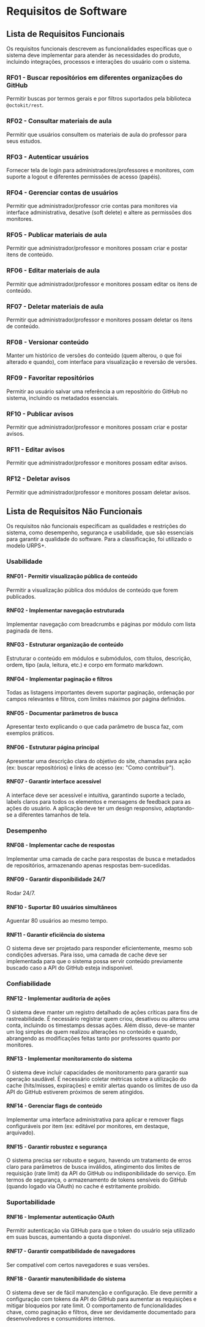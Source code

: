 # Requisitos de Software

## Lista de Requisitos Funcionais

Os requisitos funcionais descrevem as funcionalidades específicas que o sistema deve implementar para atender às necessidades do produto, incluindo integrações, processos e interações do usuário com o sistema.

### RF01 - Buscar repositórios em diferentes organizações do GitHub
Permitir buscas por termos gerais e por filtros suportados pela biblioteca `@octokit/rest`.

### RF02 - Consultar materiais de aula
Permitir que usuários consultem os materiais de aula do professor para seus estudos.

### RF03 - Autenticar usuários
Fornecer tela de login para administradores/professores e monitores, com suporte a logout e diferentes permissões de acesso (papéis).

### RF04 - Gerenciar contas de usuários
Permitir que administrador/professor crie contas para monitores via interface administrativa, desative (soft delete) e altere as permissões dos monitores.

### RF05 - Publicar materiais de aula
Permitir que administrador/professor e monitores possam criar e postar itens de conteúdo.

### RF06 - Editar materiais de aula
Permitir que administrador/professor e monitores possam editar os itens de conteúdo.

### RF07 - Deletar materiais de aula
Permitir que administrador/professor e monitores possam deletar os itens de conteúdo.

### RF08 - Versionar conteúdo
Manter um histórico de versões do conteúdo (quem alterou, o que foi alterado e quando), com interface para visualização e reversão de versões.

### RF09 - Favoritar repositórios
Permitir ao usuário salvar uma referência a um repositório do GitHub no sistema, incluindo os metadados essenciais.

### RF10 - Publicar avisos
Permitir que administrador/professor e monitores possam criar e postar avisos.

### RF11 - Editar avisos
Permitir que administrador/professor e monitores possam editar avisos.

### RF12 - Deletar avisos
Permitir que administrador/professor e monitores possam deletar avisos.


## Lista de Requisitos Não Funcionais

Os requisitos não funcionais especificam as qualidades e restrições do sistema, como desempenho, segurança e usabilidade, que são essenciais para garantir a qualidade do software. Para a classificação, foi utilizado o modelo URPS+.

### Usabilidade

#### RNF01 - Permitir visualização pública de conteúdo
Permitir a visualização pública dos módulos de conteúdo que forem publicados.

#### RNF02 - Implementar navegação estruturada
Implementar navegação com breadcrumbs e páginas por módulo com lista paginada de itens.

#### RNF03 - Estruturar organização de conteúdo
Estruturar o conteúdo em módulos e submódulos, com títulos, descrição, ordem, tipo (aula, leitura, etc.) e corpo em formato markdown.

#### RNF04 - Implementar paginação e filtros
Todas as listagens importantes devem suportar paginação, ordenação por campos relevantes e filtros, com limites máximos por página definidos.

#### RNF05 - Documentar parâmetros de busca
Apresentar texto explicando o que cada parâmetro de busca faz, com exemplos práticos.

#### RNF06 - Estruturar página principal
Apresentar uma descrição clara do objetivo do site, chamadas para ação (ex: buscar repositórios) e links de acesso (ex: "Como contribuir").

#### RNF07 - Garantir interface acessível
A interface deve ser acessível e intuitiva, garantindo suporte a teclado, labels claros para todos os elementos e mensagens de feedback para as ações do usuário. A aplicação deve ter um design responsivo, adaptando-se a diferentes tamanhos de tela.

### Desempenho

#### RNF08 - Implementar cache de respostas
Implementar uma camada de cache para respostas de busca e metadados de repositórios, armazenando apenas respostas bem-sucedidas.

#### RNF09 - Garantir disponibilidade 24/7
Rodar 24/7.

#### RNF10 - Suportar 80 usuários simultâneos
Aguentar 80 usuários ao mesmo tempo.

#### RNF11 - Garantir eficiência do sistema
O sistema deve ser projetado para responder eficientemente, mesmo sob condições adversas. Para isso, uma camada de cache deve ser implementada para que o sistema possa servir conteúdo previamente buscado caso a API do GitHub esteja indisponível.

### Confiabilidade

#### RNF12 - Implementar auditoria de ações
O sistema deve manter um registro detalhado de ações críticas para fins de rastreabilidade. É necessário registrar quem criou, desativou ou alterou uma conta, incluindo os timestamps dessas ações. Além disso, deve-se manter um log simples de quem realizou alterações no conteúdo e quando, abrangendo as modificações feitas tanto por professores quanto por monitores.

#### RNF13 - Implementar monitoramento do sistema
O sistema deve incluir capacidades de monitoramento para garantir sua operação saudável. É necessário coletar métricas sobre a utilização do cache (hits/misses, expirações) e emitir alertas quando os limites de uso da API do GitHub estiverem próximos de serem atingidos.

#### RNF14 - Gerenciar flags de conteúdo
Implementar uma interface administrativa para aplicar e remover flags configuráveis por item (ex: editável por monitores, em destaque, arquivado).

#### RNF15 - Garantir robustez e segurança
O sistema precisa ser robusto e seguro, havendo um tratamento de erros claro para parâmetros de busca inválidos, atingimento dos limites de requisição (rate limit) da API do GitHub ou indisponibilidade do serviço. Em termos de segurança, o armazenamento de tokens sensíveis do GitHub (quando logado via OAuth) no cache é estritamente proibido.

### Suportabilidade

#### RNF16 - Implementar autenticação OAuth
Permitir autenticação via GitHub para que o token do usuário seja utilizado em suas buscas, aumentando a quota disponível.

#### RNF17 - Garantir compatibilidade de navegadores
Ser compatível com certos navegadores e suas versões.

#### RNF18 - Garantir manutenibilidade do sistema
O sistema deve ser de fácil manutenção e configuração. Ele deve permitir a configuração com tokens da API do GitHub para aumentar as requisições e mitigar bloqueios por rate limit. O comportamento de funcionalidades chave, como paginação e filtros, deve ser devidamente documentado para desenvolvedores e consumidores internos.
